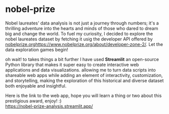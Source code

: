 # nobel-prize

Nobel laureates' data analysis is not just a journey through numbers; it's a thrilling adventure into the hearts and minds of those who dared to dream big and change the world. To fuel my curiosity, I decided to explore the nobel laureates dataset by fetching it usig the developer API offered by [nobelprize.org](https://website-name.com)https://www.nobelprize.org/about/developer-zone-2/.
Let the data exploration games begin! 

oh wait! to takes things a bit further I have used **Streamlit**  an open-source Python library that makes it super easy to create interactive web applications and data visualizations. allowing me to turn data scripts into shareable web apps while adding an element of interactivity, customization, and storytelling, making the exploration of this historical and diverse dataset both enjoyable and insightful.

Here is the link to the web app, hope you will learn a thing or two about this prestigious award, enjoy! :)  
https://nobel-prize-analysis.streamlit.app/
